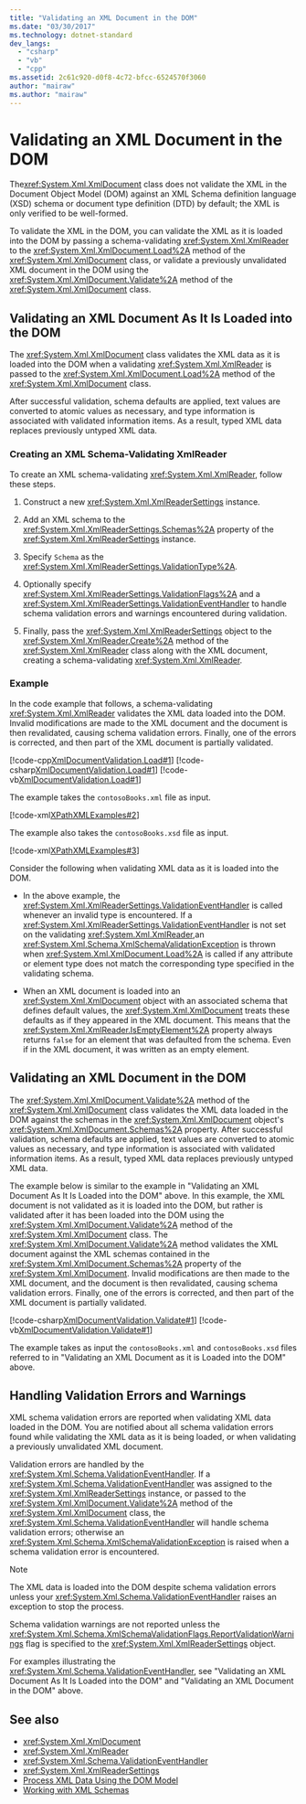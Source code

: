 ```yaml
---
title: "Validating an XML Document in the DOM"
ms.date: "03/30/2017"
ms.technology: dotnet-standard
dev_langs:
  - "csharp"
  - "vb"
  - "cpp"
ms.assetid: 2c61c920-d0f8-4c72-bfcc-6524570f3060
author: "mairaw"
ms.author: "mairaw"
---
```

# Validating an XML Document in the DOM

The<xref:System.Xml.XmlDocument> class does not validate the XML in the Document Object Model (DOM) against an XML Schema definition language (XSD) schema or document type definition (DTD) by default; the XML is only verified to be well-formed.

To validate the XML in the DOM, you can validate the XML as it is loaded into the DOM by passing a schema-validating <xref:System.Xml.XmlReader> to the <xref:System.Xml.XmlDocument.Load%2A> method of the <xref:System.Xml.XmlDocument> class, or validate a previously unvalidated XML document in the DOM using the <xref:System.Xml.XmlDocument.Validate%2A> method of the <xref:System.Xml.XmlDocument> class.

## Validating an XML Document As It Is Loaded into the DOM

The <xref:System.Xml.XmlDocument> class validates the XML data as it is loaded into the DOM when a validating <xref:System.Xml.XmlReader> is passed to the <xref:System.Xml.XmlDocument.Load%2A> method of the <xref:System.Xml.XmlDocument> class.

After successful validation, schema defaults are applied, text values are converted to atomic values as necessary, and type information is associated with validated information items. As a result, typed XML data replaces previously untyped XML data.

### Creating an XML Schema-Validating XmlReader

To create an XML schema-validating <xref:System.Xml.XmlReader>, follow these steps.

1. Construct a new <xref:System.Xml.XmlReaderSettings> instance.

2. Add an XML schema to the <xref:System.Xml.XmlReaderSettings.Schemas%2A> property of the <xref:System.Xml.XmlReaderSettings> instance.

3. Specify `Schema` as the <xref:System.Xml.XmlReaderSettings.ValidationType%2A>.

4. Optionally specify <xref:System.Xml.XmlReaderSettings.ValidationFlags%2A> and a <xref:System.Xml.XmlReaderSettings.ValidationEventHandler> to handle schema validation errors and warnings encountered during validation.

5. Finally, pass the <xref:System.Xml.XmlReaderSettings> object to the <xref:System.Xml.XmlReader.Create%2A> method of the <xref:System.Xml.XmlReader> class along with the XML document, creating a schema-validating <xref:System.Xml.XmlReader>.

### Example

In the code example that follows, a schema-validating <xref:System.Xml.XmlReader> validates the XML data loaded into the DOM. Invalid modifications are made to the XML document and the document is then revalidated, causing schema validation errors. Finally, one of the errors is corrected, and then part of the XML document is partially validated.

[!code-cpp[XmlDocumentValidation.Load#1](../../../../samples/snippets/cpp/VS_Snippets_Data/XmlDocumentValidation.Load/CPP/XmlDocumentValidationExample.cpp#1)]
[!code-csharp[XmlDocumentValidation.Load#1](../../../../samples/snippets/csharp/VS_Snippets_Data/XmlDocumentValidation.Load/CS/XmlDocumentValidationExample.cs#1)]
[!code-vb[XmlDocumentValidation.Load#1](../../../../samples/snippets/visualbasic/VS_Snippets_Data/XmlDocumentValidation.Load/VB/XmlDocumentValidationExample.vb#1)]

The example takes the `contosoBooks.xml` file as input.

[!code-xml[XPathXMLExamples#2](../../../../samples/snippets/xml/VS_Snippets_Data/XPathXMLExamples/XML/contosoBooks.xml#2)]

The example also takes the `contosoBooks.xsd` file as input.

[!code-xml[XPathXMLExamples#3](../../../../samples/snippets/xml/VS_Snippets_Data/XPathXMLExamples/XML/contosoBooks.xsd#3)]

Consider the following when validating XML data as it is loaded into the DOM.

- In the above example, the <xref:System.Xml.XmlReaderSettings.ValidationEventHandler> is called whenever an invalid type is encountered. If a <xref:System.Xml.XmlReaderSettings.ValidationEventHandler> is not set on the validating <xref:System.Xml.XmlReader>,an <xref:System.Xml.Schema.XmlSchemaValidationException> is thrown when <xref:System.Xml.XmlDocument.Load%2A> is called if any attribute or element type does not match the corresponding type specified in the validating schema.

- When an XML document is loaded into an <xref:System.Xml.XmlDocument> object with an associated schema that defines default values, the <xref:System.Xml.XmlDocument> treats these defaults as if they appeared in the XML document. This means that the <xref:System.Xml.XmlReader.IsEmptyElement%2A> property always returns `false` for an element that was defaulted from the schema. Even if in the XML document, it was written as an empty element.

## Validating an XML Document in the DOM

The <xref:System.Xml.XmlDocument.Validate%2A> method of the <xref:System.Xml.XmlDocument> class validates the XML data loaded in the DOM against the schemas in the <xref:System.Xml.XmlDocument> object's <xref:System.Xml.XmlDocument.Schemas%2A> property. After successful validation, schema defaults are applied, text values are converted to atomic values as necessary, and type information is associated with validated information items. As a result, typed XML data replaces previously untyped XML data.

The example below is similar to the example in "Validating an XML Document As It Is Loaded into the DOM" above. In this example, the XML document is not validated as it is loaded into the DOM, but rather is validated after it has been loaded into the DOM using the <xref:System.Xml.XmlDocument.Validate%2A> method of the <xref:System.Xml.XmlDocument> class. The <xref:System.Xml.XmlDocument.Validate%2A> method validates the XML document against the XML schemas contained in the <xref:System.Xml.XmlDocument.Schemas%2A> property of the <xref:System.Xml.XmlDocument>. Invalid modifications are then made to the XML document, and the document is then revalidated, causing schema validation errors. Finally, one of the errors is corrected, and then part of the XML document is partially validated.

[!code-csharp[XmlDocumentValidation.Validate#1](../../../../samples/snippets/csharp/VS_Snippets_Data/XmlDocumentValidation.Validate/CS/XmlDocumentValidationExample.cs#1)]
[!code-vb[XmlDocumentValidation.Validate#1](../../../../samples/snippets/visualbasic/VS_Snippets_Data/XmlDocumentValidation.Validate/VB/XmlDocumentValidationExample.vb#1)]

The example takes as input the `contosoBooks.xml` and `contosoBooks.xsd` files referred to in "Validating an XML Document as it is Loaded into the DOM" above.

## Handling Validation Errors and Warnings

XML schema validation errors are reported when validating XML data loaded in the DOM. You are notified about all schema validation errors found while validating the XML data as it is being loaded, or when validating a previously unvalidated XML document.

Validation errors are handled by the <xref:System.Xml.Schema.ValidationEventHandler>. If a <xref:System.Xml.Schema.ValidationEventHandler> was assigned to the <xref:System.Xml.XmlReaderSettings> instance, or passed to the <xref:System.Xml.XmlDocument.Validate%2A> method of the <xref:System.Xml.XmlDocument> class, the <xref:System.Xml.Schema.ValidationEventHandler> will handle schema validation errors; otherwise an <xref:System.Xml.Schema.XmlSchemaValidationException> is raised when a schema validation error is encountered.

> [!NOTE]
> The XML data is loaded into the DOM despite schema validation errors unless your <xref:System.Xml.Schema.ValidationEventHandler> raises an exception to stop the process.
>
> Schema validation warnings are not reported unless the <xref:System.Xml.Schema.XmlSchemaValidationFlags.ReportValidationWarnings> flag is specified to the <xref:System.Xml.XmlReaderSettings> object.

 For examples illustrating the <xref:System.Xml.Schema.ValidationEventHandler>, see "Validating an XML Document As It Is Loaded into the DOM" and "Validating an XML Document in the DOM" above.

## See also

- <xref:System.Xml.XmlDocument>
- <xref:System.Xml.XmlReader>
- <xref:System.Xml.Schema.ValidationEventHandler>
- <xref:System.Xml.XmlReaderSettings>
- [Process XML Data Using the DOM Model](../../../../docs/standard/data/xml/process-xml-data-using-the-dom-model.md)
- [Working with XML Schemas](../../../../docs/standard/data/xml/working-with-xml-schemas.md)
